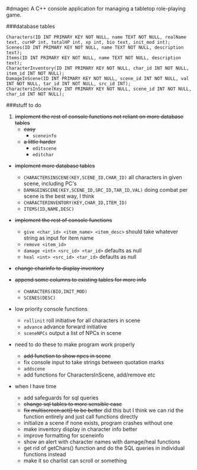 #dmagec
A C++ console application for managing a tabletop role-playing game.

###database tables

    Characters(ID INT PRIMARY KEY NOT NULL, name TEXT NOT NULL, realName text, curHP int, totalHP int, xp int, bio text, init_mod int);
    Scenes(ID INT PRIMARY KEY NOT NULL, name TEXT NOT NULL, description text);
    Items(ID INT PRIMARY KEY NOT NULL, name TEXT NOT NULL, description text);
    CharacterInventory(ID INT PRIMARY KEY NOT NULL, char_id INT NOT NULL, item_id INT NOT NULL);
    DamageInScene(ID INT PRIMARY KEY NOT NULL, scene_id INT NOT NULL, val INT NOT NULL, tar_id INT NOT NULL, src_id INT);
    CharactersInScene(Key INT PRIMARY KEY NOT NULL, scene_id INT NOT NULL, char_id INT NOT NULL);

###stuff to do
1. ~~implement the rest of console functions not reliant on more database tables~~
    * ~~easy~~
        * `sceneinfo`
    * ~~a little harder~~
        * `editscene`
        * `editchar`

* ~~implement more database tables~~
    * `CHARACTERSINSCENE(KEY,SCENE_ID,CHAR_ID)` all characters in given scene, including PC's
    * `DAMAGEINSCENE(KEY,SCENE_ID,SRC_ID,TAR_ID,VAL)` doing combat per scene is the best way, I think
    * `CHARACTERINVENTORY(KEY,CHAR_ID,ITEM_ID)`
    * `ITEMS(ID,NAME,DESC)`

* ~~implement the rest of console functions~~
    * `give <char_id> <item_name> <item_desc>` should take whatever string as input for item name
    * `remove <item_id>`
    * `damage <int> <src_id> <tar_id>`  defaults as null
    * `heal <int> <src_id> <tar_id>`  defaults as null

* ~~change charinfo to display inventory~~

* ~~append some columns to existing tables for more info~~
    * `CHARACTERS(BIO,INIT_MOD)`
    * `SCENES(DESC)`

* low priority console functions
    * `rollinit` roll initiative for all characters in scene
    * `advance` advance forward initiative
    * `sceneNPCs` output a list of NPCs in scene

* need to do these to make program work properly
    * ~~add function to show npcs in scene~~
    * fix console input to take strings between quotation marks
    * `addscene`
    * add functions for CharactersInScene, add/remove etc

* when I have time
    * add safeguards for sql queries
    * ~~change sql tables to more sensible case~~
    * ~~fix multiscreen:act() to be better~~ did this but I think we can rid the function entirely and just call functions directly
    * initialize a scene if none exists, program crashes without one
    * make inventory display in character info better
    * improve formatting for sceneinfo
    * show an alert with character names with damage/heal functions
    * get rid of getChars() function and do the SQL queries in individual functions instead
    * make it so charlist can scroll or something